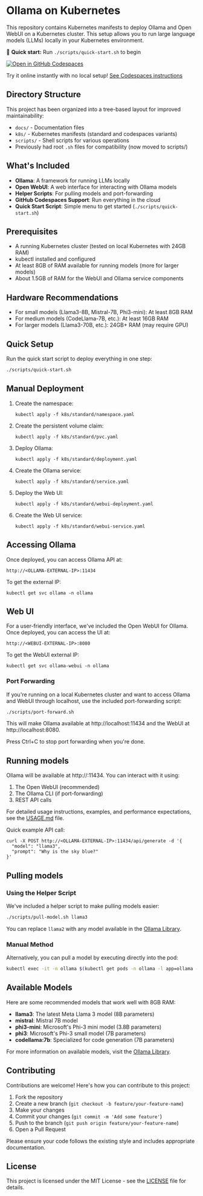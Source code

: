 # Ollama on Kubernetes

This repository contains Kubernetes manifests to deploy Ollama and Open WebUI on a Kubernetes cluster. This setup allows you to run large language models (LLMs) locally in your Kubernetes environment.

🚀 **Quick start:** Run `./scripts/quick-start.sh` to begin

[![Open in GitHub Codespaces](https://github.com/codespaces/badge.svg)](https://codespaces.new/idvoretskyi/ollama-k8s)

Try it online instantly with no local setup! [See Codespaces instructions](docs/CODESPACES.md)

## Directory Structure

This project has been organized into a tree-based layout for improved maintainability:

- `docs/` - Documentation files
- `k8s/` - Kubernetes manifests (standard and codespaces variants)
- `scripts/` - Shell scripts for various operations
- Previously had root `.sh` files for compatibility (now moved to scripts/)

## What's Included

- **Ollama**: A framework for running LLMs locally
- **Open WebUI**: A web interface for interacting with Ollama models
- **Helper Scripts**: For pulling models and port-forwarding
- **GitHub Codespaces Support**: Run everything in the cloud
- **Quick Start Script**: Simple menu to get started (`./scripts/quick-start.sh`)

## Prerequisites

- A running Kubernetes cluster (tested on local Kubernetes with 24GB RAM)
- kubectl installed and configured
- At least 8GB of RAM available for running models (more for larger models)
- About 1.5GB of RAM for the WebUI and Ollama service components

## Hardware Recommendations

- For small models (Llama3-8B, Mistral-7B, Phi3-mini): At least 8GB RAM
- For medium models (CodeLlama-7B, etc.): At least 16GB RAM
- For larger models (Llama3-70B, etc.): 24GB+ RAM (may require GPU)

## Quick Setup

Run the quick start script to deploy everything in one step:

```bash
./scripts/quick-start.sh
```

## Manual Deployment

1. Create the namespace:
   ```
   kubectl apply -f k8s/standard/namespace.yaml
   ```

2. Create the persistent volume claim:
   ```
   kubectl apply -f k8s/standard/pvc.yaml
   ```

3. Deploy Ollama:
   ```
   kubectl apply -f k8s/standard/deployment.yaml
   ```

4. Create the Ollama service:
   ```
   kubectl apply -f k8s/standard/service.yaml
   ```

5. Deploy the Web UI:
   ```
   kubectl apply -f k8s/standard/webui-deployment.yaml
   ```

6. Create the Web UI service:
   ```
   kubectl apply -f k8s/standard/webui-service.yaml
   ```

## Accessing Ollama

Once deployed, you can access Ollama API at:
```
http://<OLLAMA-EXTERNAL-IP>:11434
```

To get the external IP:
```
kubectl get svc ollama -n ollama
```

## Web UI

For a user-friendly interface, we've included the Open WebUI for Ollama.
Once deployed, you can access the UI at:
```
http://<WEBUI-EXTERNAL-IP>:8080
```

To get the WebUI external IP:
```
kubectl get svc ollama-webui -n ollama
```

### Port Forwarding

If you're running on a local Kubernetes cluster and want to access Ollama and WebUI through localhost, use the included port-forwarding script:

```bash
./scripts/port-forward.sh
```

This will make Ollama available at http://localhost:11434 and the WebUI at http://localhost:8080.

Press Ctrl+C to stop port forwarding when you're done.

## Running models

Ollama will be available at http://<OLLAMA-EXTERNAL-IP>:11434. You can interact with it using:

1. The Open WebUI (recommended)
2. The Ollama CLI (if port-forwarding)
3. REST API calls

For detailed usage instructions, examples, and performance expectations, see the [USAGE.md](docs/USAGE.md) file.

Quick example API call:
```
curl -X POST http://<OLLAMA-EXTERNAL-IP>:11434/api/generate -d '{
  "model": "llama3",
  "prompt": "Why is the sky blue?"
}'
```

## Pulling models

### Using the Helper Script

We've included a helper script to make pulling models easier:

```bash
./scripts/pull-model.sh llama3
```

You can replace `llama2` with any model available in the [Ollama Library](https://ollama.ai/library).

### Manual Method

Alternatively, you can pull a model by executing directly into the pod:
```bash
kubectl exec -it -n ollama $(kubectl get pods -n ollama -l app=ollama -o jsonpath='{.items[0].metadata.name}') -- ollama pull llama3
```

## Available Models

Here are some recommended models that work well with 8GB RAM:

- **llama3**: The latest Meta Llama 3 model (8B parameters)
- **mistral**: Mistral 7B model
- **phi3-mini**: Microsoft's Phi-3 mini model (3.8B parameters)
- **phi3**: Microsoft's Phi-3 small model (7B parameters)
- **codellama:7b**: Specialized for code generation (7B parameters)

For more information on available models, visit the [Ollama Library](https://ollama.ai/library).

## Contributing

Contributions are welcome! Here's how you can contribute to this project:

1. Fork the repository
2. Create a new branch (`git checkout -b feature/your-feature-name`)
3. Make your changes
4. Commit your changes (`git commit -m 'Add some feature'`)
5. Push to the branch (`git push origin feature/your-feature-name`)
6. Open a Pull Request

Please ensure your code follows the existing style and includes appropriate documentation.

## License

This project is licensed under the MIT License - see the [LICENSE](LICENSE) file for details.
